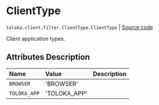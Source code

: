 # ClientType
`toloka.client.filter.ClientType.ClientType` | [Source code](https://github.com/Toloka/toloka-kit/blob/v1.1.4/src/client/filter.py#L542)

Client application types.

## Attributes Description

| Name | Value | Description |
| :------| :-----------| :----------| 
`BROWSER`|'BROWSER'|
`TOLOKA_APP`|'TOLOKA_APP'|
